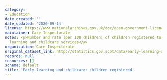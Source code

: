 ```yaml
---
category:
- Education
date_created: ''
date_updated: '2020-09-14'
license: https://www.nationalarchives.gov.uk/doc/open-government-licence/version/3/
maintainer: Care Inspectorate
notes: <p>Number and rate (per 100 children) of children registered to attend early
  learning and childcare services</p>
organization: Care Inspectorate
original_dataset_link: http://statistics.gov.scot/data/early-learning-and-childcare-children-registered
records: null
resources: []
schema: default
title: 'Early learning and childcare: children registered'
---
```

